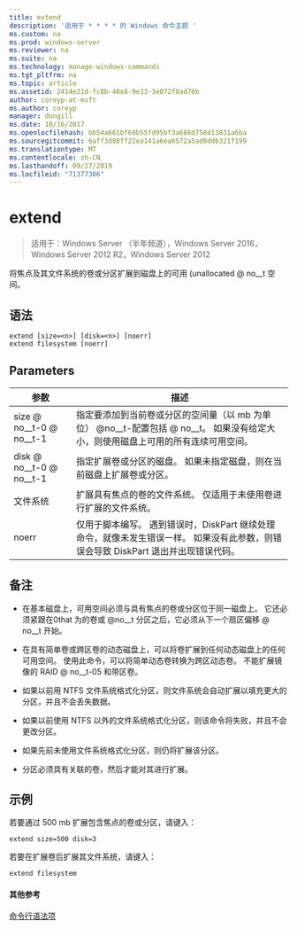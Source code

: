 ```yaml
---
title: extend
description: '适用于 * * * * 的 Windows 命令主题 '
ms.custom: na
ms.prod: windows-server
ms.reviewer: na
ms.suite: na
ms.technology: manage-windows-commands
ms.tgt_pltfrm: na
ms.topic: article
ms.assetid: 2414e21d-fc0b-40e8-9e33-3e072f8ad76b
author: coreyp-at-msft
ms.author: coreyp
manager: dongill
ms.date: 10/16/2017
ms.openlocfilehash: bb54a661bf60b55fd95bf3a686d758d13831a6ba
ms.sourcegitcommit: 6aff3d88ff22ea141a6ea6572a5ad8dd6321f199
ms.translationtype: MT
ms.contentlocale: zh-CN
ms.lasthandoff: 09/27/2019
ms.locfileid: "71377306"
---
```

# <a name="extend"></a>extend

>适用于：Windows Server （半年频道），Windows Server 2016，Windows Server 2012 R2，Windows Server 2012

将焦点及其文件系统的卷或分区扩展到磁盘上的可用 \(unallocated @ no__t 空间。  
  
  
  
## <a name="syntax"></a>语法  
  
```  
extend [size=<n>] [disk=<n>] [noerr]  
extend filesystem [noerr]  
```  
  
## <a name="parameters"></a>Parameters  
  
| 参数  |                                                                                             描述                                                                                              |
|------------|------------------------------------------------------------------------------------------------------------------------------------------------------------------------------------------------------|
| size @ no__t-0 @ no__t-1  |      指定要添加到当前卷或分区的空间量（以 mb 为单位） @no__t-配置包括 @ no__t。 如果没有给定大小，则使用磁盘上可用的所有连续可用空间。       |
| disk @ no__t-0 @ no__t-1  |                          指定扩展卷或分区的磁盘。 如果未指定磁盘，则在当前磁盘上扩展卷或分区。                          |
| 文件系统 |                                   扩展具有焦点的卷的文件系统。 仅适用于未使用卷进行扩展的文件系统。                                    |
|   noerr    | 仅用于脚本编写。 遇到错误时，DiskPart 继续处理命令，就像未发生错误一样。 如果没有此参数，则错误会导致 DiskPart 退出并出现错误代码。 |
  
## <a name="remarks"></a>备注  
  
-   在基本磁盘上，可用空间必须与具有焦点的卷或分区位于同一磁盘上。 它还必须紧跟在0that 为的卷或 @no__t 分区之后，它必须从下一个扇区偏移 @ no__t 开始。  
  
-   在具有简单卷或跨区卷的动态磁盘上，可以将卷扩展到任何动态磁盘上的任何可用空间。 使用此命令，可以将简单动态卷转换为跨区动态卷。 不能扩展镜像的 RAID @ no__t-05 和带区卷。  
  
-   如果以前用 NTFS 文件系统格式化分区，则文件系统会自动扩展以填充更大的分区，并且不会丢失数据。  
  
-   如果以前使用 NTFS 以外的文件系统格式化分区，则该命令将失败，并且不会更改分区。  
  
-   如果先前未使用文件系统格式化分区，则仍将扩展该分区。  
  
-   分区必须具有关联的卷，然后才能对其进行扩展。  
  
## <a name="BKMK_examples"></a>示例  
若要通过 500 mb 扩展包含焦点的卷或分区，请键入：  
  
```  
extend size=500 disk=3  
```  
  
若要在扩展卷后扩展其文件系统，请键入：  
  
```  
extend filesystem  
```  
  
#### <a name="additional-references"></a>其他参考  
[命令行语法项](command-line-syntax-key.md)  
  

  

